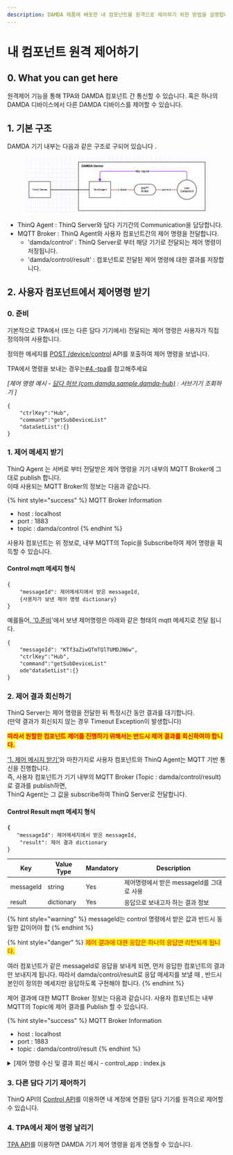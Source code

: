 ```yaml
---
description: DAMDA 제품에 배포한 내 컴포넌트를 원격으로 제어하기 위한 방법을 설명합니다.
---
```


# 내 컴포넌트 원격 제어하기

## 0. What you can get here

원격제어 기능을 통해 TPA와 DAMDA 컴포넌트 간 통신할 수 있습니다. 혹은 하나의 DAMDA 디바이스에서 다른 DAMDA 디바이스를 제어할 수 있습니다.

## 1. 기본 구조

DAMDA 기기 내부는 다음과 같은 구조로 구되어 있습니다 .

<figure><img src="../.gitbook/assets/image.png" alt=""><figcaption></figcaption></figure>

* ThinQ Agent : ThinQ Server와 담다 기기간의 Communication을 담당합니다.&#x20;
* MQTT Broker : ThinQ Agent와 사용자 컴포넌트간의 제어 명령을 전달합니다.&#x20;
  * 'damda/control' : ThinQ Server로 부터 해당 기기로 전달되는 제어 명령이 저장됩니다.&#x20;
  * 'damda/control/result' : 컴포넌트로 전달된 제어 명령에 대한 결과를 저장합니다.



## 2. 사용자 컴포넌트에서 제어명령 받기

### 0. 준비

기본적으로 TPA에서 (또는 다른 담다 기기에서) 전달되는 제어 명령은 사용자가 직접 정의하여 사용합니다.&#x20;

정의한 메세지를 [POST /device/control](../reference/api-reference/thinq-api/apis/post-device-control.md) API를 포출하여 제어 명령을 보냅니다.

TPA에서 명령을 보내는 경우는[#4.-tpa](remote-control-component.md#4.-tpa "mention")를 참고해주세요

_\[제어 명령 예시 -_ [_담다 허브 (com.damda.sample.damda-hub)_](../reference/samples/damda-hub.md) _: 서브기기 조회하기 ]_

```
{
	"ctrlKey":"Hub",
	"command":"getSubDeviceList"
	"dataSetList":{}
}
```

### 1. 제어 메세지 받기

ThinQ Agent 는 서버로 부터 전달받은 제어 명령을 기기 내부의 MQTT Broker에 그대로 publish 합니다.\
이때 사용되는 MQTT Broker의 정보는 다음과 같습니다.

{% hint style="success" %}
MQTT Broker Information

* host : localhost
* port : 1883
* topic : damda/control
{% endhint %}

사용자 컴포넌트는 위 정보로, 내부 MQTT의 Topic을 Subscribe하여 제어 명령을 획득할 수 있습니다.&#x20;

#### Control mqtt 메세지 형식

```
{
	"messageId": 제어메세지에서 받은 messageId,
	{사용자가 보낸 제어 명령 dictionary}
}
```

예를들어,[ '0.준비](remote-control-component.md#0.)'에서 보낸 제어명령은 아래와 같은 형태의 mqtt 메세지로 전달 됩니다.

```
{
	"messageId": "KTf3aZiwQTmTQlTUMDJN6w",
	"ctrlKey":"Hub",
	"command":"getSubDeviceList"
	ode"dataSetList":{}
}
```

### 2. 제어 결과 회신하기

ThinQ Server는 제어 명령을 전달한 뒤 특정시간 동안 결과를 대기합니다. \
(만약 결과가 회신되지 않는 경우 Timeout Exception이 발생합니다)

<mark style="color:red;">**따라서 원할한 컴포넌트 제어를 진행하기 위해서는 반드시 제어 결과를 회신하여야 합니다.**</mark>&#x20;

['1. 제어 메시지 받기'](remote-control-component.md#1.-1)와 마찬가지로 사용자 컴포넌트와 ThinQ Agent는 MQTT 기반 통신을 진행합니다. \
즉, 사용자 컴포넌트가 기기 내부의 MQTT Broker (Topic : damda/control/result)로 결과를 publish하면, \
ThinQ Agent는 그 값을 subscribe하여 ThinQ Server로 전달합니다.&#x20;

#### Control Result mqtt 메세지 형식

<pre><code><strong>{
</strong>	"messageId": 제어메세지에서 받은 messageId,
	"result": 제어 결과 dictionary
}</code></pre>

| Key       | Value Type | Mandatory | Description                 |
| --------- | ---------- | --------- | --------------------------- |
| messageId | string     | Yes       | 제어명령에서 받은 messageId를 그대로 사용 |
| result    | dictionary | Yes       | 응답으로 보내고자 하는 결과 정보          |

{% hint style="warning" %}
messageId는 control 명령에서 받은 값과 반드시 동일한 값이어야 합
{% endhint %}

{% hint style="danger" %}
<mark style="color:red;">제어 결과에 대한 응답은 하나의 응답만 리턴되게 됩니다.</mark>

여러 컴포넌트가 같은 messageId로 응답을 보내게 되면, 먼저 응답한 컴포넌트의 결과만 보내지게 됩니다. 따라서 damda/control/result로 응답 메세지를 보낼 때 , 반드시 본인이 정의한 메세지만 응답하도록 구현해야 합니다.
{% endhint %}

제어 결과에 대한 MQTT Broker 정보는 다음과 같습니다. 사용자 컴포넌트는 내부 MQTT의 Topic에 제어 결과를 Publish 할 수 있습니다.&#x20;

{% hint style="success" %}
MQTT Broker Information

* host : localhost
* port : 1883
* topic : damda/control/result
{% endhint %}

<details>

<summary>[제어 명령 수신 및 결과 회신 예시 - control_app : index.js</summary>

```
var mqtt = require('mqtt');
var request = require('request');
const Gpio = require('onoff').Gpio;
const led = new Gpio(21, 'out');

options = {
    host:"localhost",
    port:1883,
    protocol:'mqtt'
}

const client = mqtt.connect("localhost", options);
http_options = {
	uri : "localhost:8951",
	path : "/monitoring",
	method : "POST",
	json:true
}
result = {
	"messageId" : data.messageId,
	"result" : "success"
}
client.on("connect", ()=> {
        console.log("Connected" + client.connected);
    }
);

client.on("error", (error) => {
  console.log("Can't connect" + error);
});

// control 명령 수신
client.subscribe("damda/control", function(){
	console.log("subscribed");
});

client.on("message", (topic, message, packet) => {
	console.log("message is ", message.toString());
	console.log("topic is ", topic);
	data = JSON.parse(message.toString());   
	if (data["command"] == "ledon") {
		console.log("ledon is called")
		led.writeSync(1);
		body = 
			{ "monitoring" : 
				{ "component" : "com.damda.sample.control_app", 
				  "led" : "ON"
				}
			}
		
	} else if (data["command"] == "ledoff"){
		console.log("ledoff is called")
		led.writeSync(0);   
		body = 
			{ "monitoring" : 
				{ "component" : "com.damda.sample.control_app", 
				  "led" : "OFF"
				}
			}

	}
	// Control 결과 회신 
	client.publish("damda/control/result", JSON.stringify(result));
	req = request.post({
		"url":"http://localhost:8951/monitoring", 
		"body": JSON.stringify(body)
		},  
		function(err, res, body){
			console.log(res);
	});
});
```

</details>

### 3. 다른 담다 기기 제어하기&#x20;

ThinQ API의 [Control API](../reference/api-reference/thinq-api/apis/post-device-control.md)를 이용하면 내 계정에 연결된 담다 기기를 원격으로 제어할 수 있습니다.&#x20;

### 4. TPA에서 제어 명령 날리기

[TPA API](https://thinqapp.developer.lge.com/application/files/api\_references/20221017\_1666053624/module-Network\_Api.damda.html)를 이용하면 DAMDA 기기 제어 명령을 쉽게 연동할 수 있습니다.&#x20;
